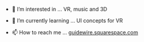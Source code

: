 - 👀 I’m interested in ...
VR, music and 3D

- 🌱 I’m currently learning ...
UI concepts for VR

- 📫 How to reach me ...
[guidewire.squarespace.com](http://guidewire.squarespace.com)

<!---
tangentlab/tangentlab is a ✨ special ✨ repository because its `README.md` (this file) appears on your GitHub profile.
You can click the Preview link to take a look at your changes.
--->
